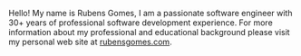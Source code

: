 Hello! My name is Rubens Gomes, I am a passionate software engineer with 30+ years of professional software development experience.  For more information about my professional and educational background please visit my personal web site at [rubensgomes.com](https://rubensgomes.com).
